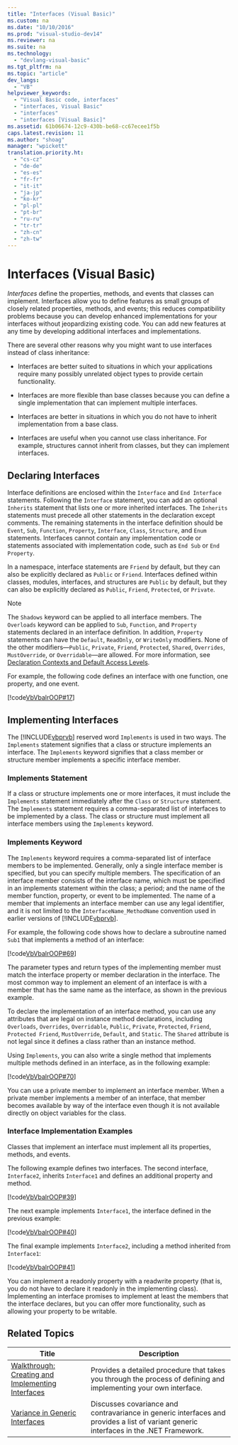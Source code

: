 ```yaml
---
title: "Interfaces (Visual Basic)"
ms.custom: na
ms.date: "10/10/2016"
ms.prod: "visual-studio-dev14"
ms.reviewer: na
ms.suite: na
ms.technology: 
  - "devlang-visual-basic"
ms.tgt_pltfrm: na
ms.topic: "article"
dev_langs: 
  - "VB"
helpviewer_keywords: 
  - "Visual Basic code, interfaces"
  - "interfaces, Visual Basic"
  - "interfaces"
  - "interfaces [Visual Basic]"
ms.assetid: 61b06674-12c9-430b-be68-cc67ecee1f5b
caps.latest.revision: 11
ms.author: "shoag"
manager: "wpickett"
translation.priority.ht: 
  - "cs-cz"
  - "de-de"
  - "es-es"
  - "fr-fr"
  - "it-it"
  - "ja-jp"
  - "ko-kr"
  - "pl-pl"
  - "pt-br"
  - "ru-ru"
  - "tr-tr"
  - "zh-cn"
  - "zh-tw"
---
```

# Interfaces (Visual Basic)
*Interfaces* define the properties, methods, and events that classes can implement. Interfaces allow you to define features as small groups of closely related properties, methods, and events; this reduces compatibility problems because you can develop enhanced implementations for your interfaces without jeopardizing existing code. You can add new features at any time by developing additional interfaces and implementations.  
  
 There are several other reasons why you might want to use interfaces instead of class inheritance:  
  
-   Interfaces are better suited to situations in which your applications require many possibly unrelated object types to provide certain functionality.  
  
-   Interfaces are more flexible than base classes because you can define a single implementation that can implement multiple interfaces.  
  
-   Interfaces are better in situations in which you do not have to inherit implementation from a base class.  
  
-   Interfaces are useful when you cannot use class inheritance. For example, structures cannot inherit from classes, but they can implement interfaces.  
  
## Declaring Interfaces  
 Interface definitions are enclosed within the `Interface` and `End Interface` statements. Following the `Interface` statement, you can add an optional `Inherits` statement that lists one or more inherited interfaces. The `Inherits` statements must precede all other statements in the declaration except comments. The remaining statements in the interface definition should be `Event`, `Sub`, `Function`, `Property`, `Interface`, `Class`, `Structure`, and `Enum` statements. Interfaces cannot contain any implementation code or statements associated with implementation code, such as `End Sub` or `End Property`.  
  
 In a namespace, interface statements are `Friend` by default, but they can also be explicitly declared as `Public` or `Friend`. Interfaces defined within classes, modules, interfaces, and structures are `Public` by default, but they can also be explicitly declared as `Public`, `Friend`, `Protected`, or `Private`.  
  
> [!NOTE]
>  The `Shadows` keyword can be applied to all interface members. The `Overloads` keyword can be applied to `Sub`, `Function`, and `Property` statements declared in an interface definition. In addition, `Property` statements can have the `Default`, `ReadOnly`, or `WriteOnly` modifiers. None of the other modifiers—`Public`, `Private`, `Friend`, `Protected`, `Shared`, `Overrides`, `MustOverride`, or `Overridable`—are allowed. For more information, see [Declaration Contexts and Default Access Levels](../VS_visualbasic/declaration-contexts-and-default-access-levels--visual-basic-.md).  
  
 For example, the following code defines an interface with one function, one property, and one event.  
  
 [!code[VbVbalrOOP#17](../VS_visualbasic/codesnippet/VisualBasic/interfaces--visual-basic-_1.vb)]  
  
## Implementing Interfaces  
 The [!INCLUDE[vbprvb](../VS_visualbasic/includes/vbprvb_md.md)] reserved word `Implements` is used in two ways. The `Implements` statement signifies that a class or structure implements an interface. The `Implements` keyword signifies that a class member or structure member implements a specific interface member.  
  
### Implements Statement  
 If a class or structure implements one or more interfaces, it must include the `Implements` statement immediately after the `Class` or `Structure` statement. The `Implements` statement requires a comma-separated list of interfaces to be implemented by a class. The class or structure must implement all interface members using the `Implements` keyword.  
  
### Implements Keyword  
 The `Implements` keyword requires a comma-separated list of interface members to be implemented. Generally, only a single interface member is specified, but you can specify multiple members. The specification of an interface member consists of the interface name, which must be specified in an implements statement within the class; a period; and the name of the member function, property, or event to be implemented. The name of a member that implements an interface member can use any legal identifier, and it is not limited to the `InterfaceName_MethodName` convention used in earlier versions of [!INCLUDE[vbprvb](../VS_visualbasic/includes/vbprvb_md.md)].  
  
 For example, the following code shows how to declare a subroutine named `Sub1` that implements a method of an interface:  
  
 [!code[VbVbalrOOP#69](../VS_visualbasic/codesnippet/VisualBasic/interfaces--visual-basic-_2.vb)]  
  
 The parameter types and return types of the implementing member must match the interface property or member declaration in the interface. The most common way to implement an element of an interface is with a member that has the same name as the interface, as shown in the previous example.  
  
 To declare the implementation of an interface method, you can use any attributes that are legal on instance method declarations, including `Overloads`, `Overrides`, `Overridable`, `Public`, `Private`, `Protected`, `Friend`, `Protected Friend`, `MustOverride`, `Default`, and `Static`. The `Shared` attribute is not legal since it defines a class rather than an instance method.  
  
 Using `Implements`, you can also write a single method that implements multiple methods defined in an interface, as in the following example:  
  
 [!code[VbVbalrOOP#70](../VS_visualbasic/codesnippet/VisualBasic/interfaces--visual-basic-_3.vb)]  
  
 You can use a private member to implement an interface member. When a private member implements a member of an interface, that member becomes available by way of the interface even though it is not available directly on object variables for the class.  
  
### Interface Implementation Examples  
 Classes that implement an interface must implement all its properties, methods, and events.  
  
 The following example defines two interfaces. The second interface, `Interface2`, inherits `Interface1` and defines an additional property and method.  
  
 [!code[VbVbalrOOP#39](../VS_visualbasic/codesnippet/VisualBasic/interfaces--visual-basic-_4.vb)]  
  
 The next example implements `Interface1`, the interface defined in the previous example:  
  
 [!code[VbVbalrOOP#40](../VS_visualbasic/codesnippet/VisualBasic/interfaces--visual-basic-_5.vb)]  
  
 The final example implements `Interface2`, including a method inherited from `Interface1`:  
  
 [!code[VbVbalrOOP#41](../VS_visualbasic/codesnippet/VisualBasic/interfaces--visual-basic-_6.vb)]  
  
 You can implement a readonly property with a readwrite property (that is, you do not have to declare it readonly in the implementing class).  Implementing an interface promises to implement at least the members that the interface declares, but you can offer more functionality, such as allowing your property to be writable.  
  
## Related Topics  
  
|Title|Description|  
|-----------|-----------------|  
|[Walkthrough: Creating and Implementing Interfaces](../VS_visualbasic/walkthrough--creating-and-implementing-interfaces--visual-basic-.md)|Provides a detailed procedure that takes you through the process of defining and implementing your own interface.|  
|[Variance in Generic Interfaces](../Topic/Variance%20in%20Generic%20Interfaces%20\(C%23%20and%20Visual%20Basic\).md)|Discusses covariance and contravariance in generic interfaces and provides a list of variant generic interfaces in the .NET Framework.|